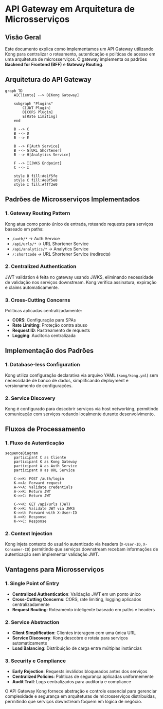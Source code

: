 # API Gateway em Arquitetura de Microsserviços

## Visão Geral

Este documento explica como implementamos um API Gateway utilizando Kong para centralizar o roteamento, autenticação e políticas de acesso em uma arquitetura de microsserviços. O gateway implementa os padrões **Backend for Frontend (BFF)** e **Gateway Routing**.

## Arquitetura do API Gateway

```mermaid
graph TD
    A[Cliente] --> B[Kong Gateway]
    
    subgraph "Plugins"
        C[JWT Plugin]
        D[CORS Plugin]
        E[Rate Limiting]
    end
    
    B --> C
    B --> D
    B --> E
    
    B --> F[Auth Service]
    B --> G[URL Shortener]
    B --> H[Analytics Service]
    
    F --> I[JWKS Endpoint]
    C --> I
    
    style B fill:#e1f5fe
    style C fill:#e8f5e8
    style I fill:#fff3e0
```

## Padrões de Microsserviços Implementados

### 1. Gateway Routing Pattern

Kong atua como ponto único de entrada, roteando requests para serviços baseado em paths:
- `/auth/*` → Auth Service
- `/api/urls/*` → URL Shortener Service  
- `/api/analytics/*` → Analytics Service
- `/:shortCode` → URL Shortener Service (redirects)

### 2. Centralized Authentication

JWT validation é feita no gateway usando JWKS, eliminando necessidade de validação nos serviços downstream. Kong verifica assinatura, expiração e claims automaticamente.

### 3. Cross-Cutting Concerns

Políticas aplicadas centralizadamente:
- **CORS**: Configuração para SPAs
- **Rate Limiting**: Proteção contra abuso
- **Request ID**: Rastreamento de requests
- **Logging**: Auditoria centralizada

## Implementação dos Padrões

### 1. Database-less Configuration

Kong utiliza configuração declarativa via arquivo YAML (`kong/kong.yml`) sem necessidade de banco de dados, simplificando deployment e versionamento de configurações.

### 2. Service Discovery

Kong é configurado para descobrir serviços via host networking, permitindo comunicação com serviços rodando localmente durante desenvolvimento.

## Fluxos de Processamento

### 1. Fluxo de Autenticação
```mermaid
sequenceDiagram
    participant C as Cliente
    participant K as Kong Gateway
    participant A as Auth Service
    participant U as URL Service
    
    C->>K: POST /auth/login
    K->>A: Forward request
    A->>A: Validate credentials
    A->>K: Return JWT
    K->>C: Return JWT
    
    C->>K: GET /api/urls (JWT)
    K->>K: Validate JWT via JWKS
    K->>U: Forward with X-User-ID
    U->>K: Response
    K->>C: Response
```

### 2. Context Injection

Kong injeta contexto do usuário autenticado via headers (`X-User-ID`, `X-Consumer-ID`) permitindo que serviços downstream recebam informações de autenticação sem implementar validação JWT.

## Vantagens para Microsserviços

### 1. Single Point of Entry
- **Centralized Authentication**: Validação JWT em um ponto único
- **Cross-Cutting Concerns**: CORS, rate limiting, logging aplicados centralizadamente
- **Request Routing**: Roteamento inteligente baseado em paths e headers

### 2. Service Abstraction
- **Client Simplification**: Clientes interagem com uma única URL
- **Service Discovery**: Kong descobre e roteia para serviços automaticamente
- **Load Balancing**: Distribuição de carga entre múltiplas instâncias

### 3. Security e Compliance
- **Early Rejection**: Requests inválidos bloqueados antes dos serviços
- **Centralized Policies**: Políticas de segurança aplicadas uniformemente
- **Audit Trail**: Logs centralizados para auditoria e compliance

O API Gateway Kong fornece abstração e controle essencial para gerenciar complexidade e segurança em arquiteturas de microsserviços distribuídas, permitindo que serviços downstream foquem em lógica de negócio.